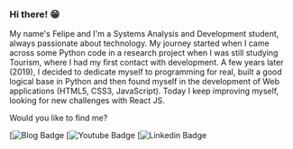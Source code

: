 ### Hi there! 😁


My name's Felipe and I'm a Systems Analysis and Development student, always passionate about technology. My journey started when I came across some Python code in a research project when I was still studying Tourism, where I had my first contact with development. A few years later (2019), I decided to dedicate myself to programming for real, built a good logical base in Python and then found myself in the development of Web applications (HTML5, CSS3, JavaScript). Today I keep improving myself, looking for new challenges with React JS.

Would you like to find me?

[![Blog Badge](https://felipecard.github.io/site_felipe_cardoso/)
[![Youtube Badge](https://www.youtube.com/channel/UCVICskqDBiy-JGH_diJN7cg/videos?view_as=subscriber)
[![Linkedin Badge](https://www.linkedin.com/in/felipe-cardoso-70bb5732/)


